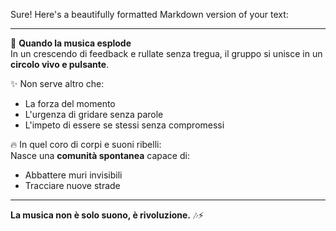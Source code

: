 Sure! Here's a beautifully formatted Markdown version of your text:

---

🎵 **Quando la musica esplode**  
In un crescendo di feedback e rullate senza tregua, il gruppo si unisce in un **circolo vivo e pulsante**.  

✨ Non serve altro che:  
- La forza del momento  
- L'urgenza di gridare senza parole  
- L'impeto di essere se stessi senza compromessi  

🔥 In quel coro di corpi e suoni ribelli:  
Nasce una **comunità spontanea** capace di:  
- Abbattere muri invisibili  
- Tracciare nuove strade  

---

**La musica non è solo suono, è rivoluzione.** 🎶⚡

